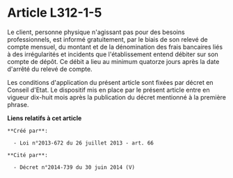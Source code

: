# Article L312-1-5

Le client, personne physique n'agissant pas pour des besoins professionnels, est informé gratuitement, par le biais de son
relevé de compte mensuel, du montant et de la dénomination des frais bancaires liés à des irrégularités et incidents que
l'établissement entend débiter sur son compte de dépôt. Ce débit a lieu au minimum quatorze jours après la date d'arrêté du
relevé de compte.

Les conditions d'application du présent article sont fixées par décret en Conseil d'Etat. Le dispositif mis en place par le
présent article entre en vigueur dix-huit mois après la publication du décret mentionné à la première phrase.

**Liens relatifs à cet article**

	**Créé par**:

	  - Loi n°2013-672 du 26 juillet 2013 - art. 66

	**Cité par**:

	  - Décret n°2014-739 du 30 juin 2014 (V)
